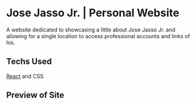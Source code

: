 # Jose Jasso Jr. | Personal Website

A website dedicated to showcasing a little about Jose Jasso Jr. and allowing for a single location to access professional accounts and links of his. 

## Techs Used

[React](https://reactjs.org)  and CSS

## Preview of Site


